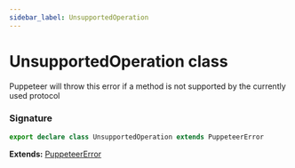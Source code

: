 ```yaml
---
sidebar_label: UnsupportedOperation
---
```


# UnsupportedOperation class

Puppeteer will throw this error if a method is not supported by the currently used protocol

### Signature

```typescript
export declare class UnsupportedOperation extends PuppeteerError
```

**Extends:** [PuppeteerError](./puppeteer.puppeteererror.md)
